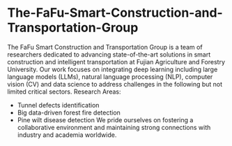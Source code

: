 # The-FaFu-Smart-Construction-and-Transportation-Group
The FaFu Smart Construction and Transportation Group is a team of researchers dedicated to advancing state-of-the-art solutions in smart construction and intelligent transportation at Fujian Agriculture and Forestry University. Our work focuses on integrating deep learning including large language models (LLMs), natural language processing (NLP), computer vision (CV) and data science to address challenges in the following but not limited critical sectors.
Research Areas:
* Tunnel defects identification
* Big data-driven forest fire detection
* Pine wilt disease detection
We pride ourselves on fostering a collaborative environment and maintaining strong connections with industry and academia worldwide.
